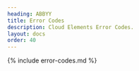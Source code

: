 ```yaml
---
heading: ABBYY
title: Error Codes
description: Cloud Elements Error Codes.
layout: docs
order: 40
---
```


{% include error-codes.md %}
